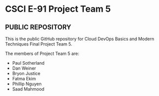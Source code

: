 # CSCI E-91 Project Team 5
## PUBLIC REPOSITORY

This is the public GitHub repository for Cloud DevOps Basics and Modern Techniques Final Project Team 5.

The members of Project Team 5 are:
* Paul Sotherland
* Dan Weiner
* Bryon Justice
* Fatma Ekim
* Phillip Nguyen
* Saad Mahmood